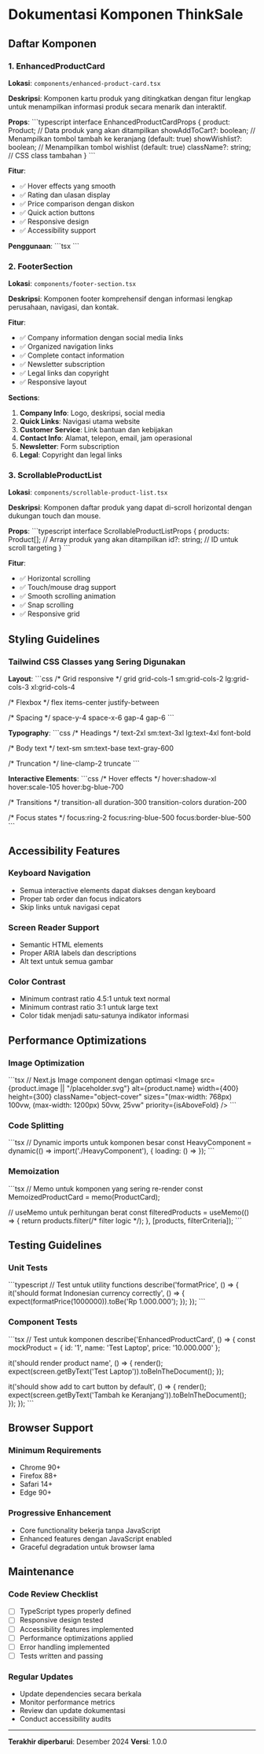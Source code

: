 # Dokumentasi Komponen ThinkSale

## Daftar Komponen

### 1. EnhancedProductCard

**Lokasi**: `components/enhanced-product-card.tsx`

**Deskripsi**: Komponen kartu produk yang ditingkatkan dengan fitur lengkap untuk menampilkan informasi produk secara menarik dan interaktif.

**Props**:
\`\`\`typescript
interface EnhancedProductCardProps {
  product: Product;           // Data produk yang akan ditampilkan
  showAddToCart?: boolean;    // Menampilkan tombol tambah ke keranjang (default: true)
  showWishlist?: boolean;     // Menampilkan tombol wishlist (default: true)
  className?: string;         // CSS class tambahan
}
\`\`\`

**Fitur**:
- ✅ Hover effects yang smooth
- ✅ Rating dan ulasan display
- ✅ Price comparison dengan diskon
- ✅ Quick action buttons
- ✅ Responsive design
- ✅ Accessibility support

**Penggunaan**:
\`\`\`tsx
<EnhancedProductCard 
  product={productData}
  showAddToCart={true}
  showWishlist={true}
  className="custom-class"
/>
\`\`\`

### 2. FooterSection

**Lokasi**: `components/footer-section.tsx`

**Deskripsi**: Komponen footer komprehensif dengan informasi lengkap perusahaan, navigasi, dan kontak.

**Fitur**:
- ✅ Company information dengan social media links
- ✅ Organized navigation links
- ✅ Complete contact information
- ✅ Newsletter subscription
- ✅ Legal links dan copyright
- ✅ Responsive layout

**Sections**:
1. **Company Info**: Logo, deskripsi, social media
2. **Quick Links**: Navigasi utama website
3. **Customer Service**: Link bantuan dan kebijakan
4. **Contact Info**: Alamat, telepon, email, jam operasional
5. **Newsletter**: Form subscription
6. **Legal**: Copyright dan legal links

### 3. ScrollableProductList

**Lokasi**: `components/scrollable-product-list.tsx`

**Deskripsi**: Komponen daftar produk yang dapat di-scroll horizontal dengan dukungan touch dan mouse.

**Props**:
\`\`\`typescript
interface ScrollableProductListProps {
  products: Product[];        // Array produk yang akan ditampilkan
  id?: string;               // ID untuk scroll targeting
}
\`\`\`

**Fitur**:
- ✅ Horizontal scrolling
- ✅ Touch/mouse drag support
- ✅ Smooth scrolling animation
- ✅ Snap scrolling
- ✅ Responsive grid

## Styling Guidelines

### Tailwind CSS Classes yang Sering Digunakan

**Layout**:
\`\`\`css
/* Grid responsive */
grid grid-cols-1 sm:grid-cols-2 lg:grid-cols-3 xl:grid-cols-4

/* Flexbox */
flex items-center justify-between

/* Spacing */
space-y-4 space-x-6 gap-4 gap-6
\`\`\`

**Typography**:
\`\`\`css
/* Headings */
text-2xl sm:text-3xl lg:text-4xl font-bold

/* Body text */
text-sm sm:text-base text-gray-600

/* Truncation */
line-clamp-2 truncate
\`\`\`

**Interactive Elements**:
\`\`\`css
/* Hover effects */
hover:shadow-xl hover:scale-105 hover:bg-blue-700

/* Transitions */
transition-all duration-300 transition-colors duration-200

/* Focus states */
focus:ring-2 focus:ring-blue-500 focus:border-blue-500
\`\`\`

## Accessibility Features

### Keyboard Navigation
- Semua interactive elements dapat diakses dengan keyboard
- Proper tab order dan focus indicators
- Skip links untuk navigasi cepat

### Screen Reader Support
- Semantic HTML elements
- Proper ARIA labels dan descriptions
- Alt text untuk semua gambar

### Color Contrast
- Minimum contrast ratio 4.5:1 untuk text normal
- Minimum contrast ratio 3:1 untuk large text
- Color tidak menjadi satu-satunya indikator informasi

## Performance Optimizations

### Image Optimization
\`\`\`tsx
// Next.js Image component dengan optimasi
<Image
  src={product.image || "/placeholder.svg"}
  alt={product.name}
  width={400}
  height={300}
  className="object-cover"
  sizes="(max-width: 768px) 100vw, (max-width: 1200px) 50vw, 25vw"
  priority={isAboveFold}
/>
\`\`\`

### Code Splitting
\`\`\`tsx
// Dynamic imports untuk komponen besar
const HeavyComponent = dynamic(() => import('./HeavyComponent'), {
  loading: () => <LoadingSpinner />
});
\`\`\`

### Memoization
\`\`\`tsx
// Memo untuk komponen yang sering re-render
const MemoizedProductCard = memo(ProductCard);

// useMemo untuk perhitungan berat
const filteredProducts = useMemo(() => {
  return products.filter(/* filter logic */);
}, [products, filterCriteria]);
\`\`\`

## Testing Guidelines

### Unit Tests
\`\`\`typescript
// Test untuk utility functions
describe('formatPrice', () => {
  it('should format Indonesian currency correctly', () => {
    expect(formatPrice(1000000)).toBe('Rp 1.000.000');
  });
});
\`\`\`

### Component Tests
\`\`\`tsx
// Test untuk komponen
describe('EnhancedProductCard', () => {
  const mockProduct = {
    id: '1',
    name: 'Test Laptop',
    price: '10.000.000'
  };

  it('should render product name', () => {
    render(<EnhancedProductCard product={mockProduct} />);
    expect(screen.getByText('Test Laptop')).toBeInTheDocument();
  });

  it('should show add to cart button by default', () => {
    render(<EnhancedProductCard product={mockProduct} />);
    expect(screen.getByText('Tambah ke Keranjang')).toBeInTheDocument();
  });
});
\`\`\`

## Browser Support

### Minimum Requirements
- Chrome 90+
- Firefox 88+
- Safari 14+
- Edge 90+

### Progressive Enhancement
- Core functionality bekerja tanpa JavaScript
- Enhanced features dengan JavaScript enabled
- Graceful degradation untuk browser lama

## Maintenance

### Code Review Checklist
- [ ] TypeScript types properly defined
- [ ] Responsive design tested
- [ ] Accessibility features implemented
- [ ] Performance optimizations applied
- [ ] Error handling implemented
- [ ] Tests written and passing

### Regular Updates
- Update dependencies secara berkala
- Monitor performance metrics
- Review dan update dokumentasi
- Conduct accessibility audits

---

**Terakhir diperbarui**: Desember 2024
**Versi**: 1.0.0
